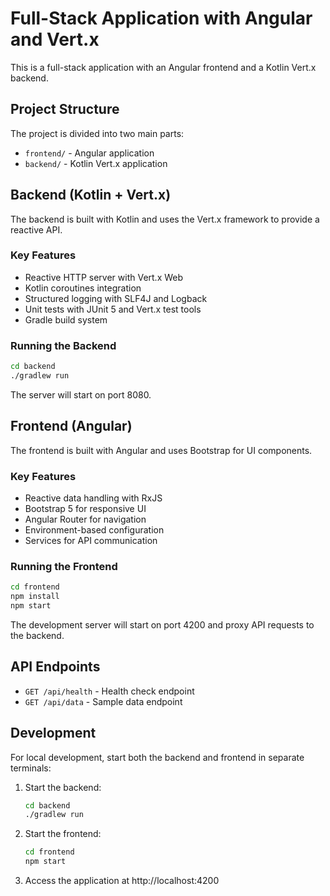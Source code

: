 # Full-Stack Application with Angular and Vert.x

This is a full-stack application with an Angular frontend and a Kotlin Vert.x backend.

## Project Structure

The project is divided into two main parts:

- `frontend/` - Angular application
- `backend/` - Kotlin Vert.x application

## Backend (Kotlin + Vert.x)

The backend is built with Kotlin and uses the Vert.x framework to provide a reactive API.

### Key Features

- Reactive HTTP server with Vert.x Web
- Kotlin coroutines integration
- Structured logging with SLF4J and Logback
- Unit tests with JUnit 5 and Vert.x test tools
- Gradle build system

### Running the Backend

```bash
cd backend
./gradlew run
```

The server will start on port 8080.

## Frontend (Angular)

The frontend is built with Angular and uses Bootstrap for UI components.

### Key Features

- Reactive data handling with RxJS
- Bootstrap 5 for responsive UI
- Angular Router for navigation
- Environment-based configuration
- Services for API communication

### Running the Frontend

```bash
cd frontend
npm install
npm start
```


The development server will start on port 4200 and proxy API requests to the backend.

## API Endpoints

- `GET /api/health` - Health check endpoint
- `GET /api/data` - Sample data endpoint

## Development

For local development, start both the backend and frontend in separate terminals:

1. Start the backend:
   ```bash
   cd backend
   ./gradlew run
   ```

2. Start the frontend:
   ```bash
   cd frontend
   npm start
   ```

3. Access the application at http://localhost:4200 